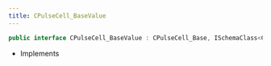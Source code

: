 ```yaml
---
title: CPulseCell_BaseValue
---
```


```csharp
public interface CPulseCell_BaseValue : CPulseCell_Base, ISchemaClass<CPulseCell_Base>, ISchemaClass<CPulseCell_BaseValue>, ISchemaField, ISchemaClass, INativeHandle
```

- Implements

